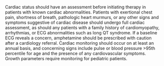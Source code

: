 Cardiac status should have an assessment before initiating therapy in patients with known cardiac abnormalities. Patients with exertional chest pain, shortness of breath, pathologic heart murmurs, or any other signs and symptoms suggestive of cardiac disease should undergo full cardiac assessment, as should any patients with a family history of cardiomyopathy, arrhythmias, or ECG abnormalities such as long QT syndrome. If a baseline ECG reveals a concern, amphetamine should be prescribed with caution after a cardiology referral. Cardiac monitoring should occur on at least an annual basis, and concerning signs include pulse or blood pressure >95th percentile for age and the presence of any cardiovascular symptoms. Growth parameters require monitoring for pediatric patients.